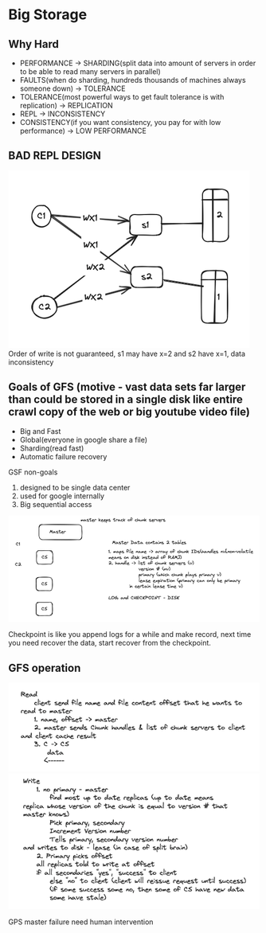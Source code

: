 # Big Storage
## Why Hard
* PERFORMANCE -> SHARDING(split data into amount of servers in order to be able to read many servers in parallel)
* FAULTS(when do sharding, hundreds thousands of machines always someone down) -> TOLERANCE  
* TOLERANCE(most powerful ways to get fault tolerance is with replication) -> REPLICATION 
* REPL -> INCONSISTENCY
* CONSISTENCY(if you want consistency, you pay for with low performance) -> LOW PERFORMANCE

## BAD REPL DESIGN
![bad_design](./bad_design.png)
Order of write is not guaranteed, s1 may have x=2 and s2 have x=1, data inconsistency

## Goals of GFS (motive - vast data sets far larger than could be stored in a single disk like entire crawl copy of the web or big youtube video file)
* Big and Fast
* Global(everyone in google share a file)
* Sharding(read fast) 
* Automatic failure recovery

GSF non-goals
1. designed to be single data center 
2. used for google internally
3. Big sequential access

![master_data](./master_data.png)

Checkpoint is like you append logs for a while and make record, next time you need recover the data, start recover from the checkpoint.

## GFS operation
![GFS_read](./GFS_read.png)
![GFS_write](./GFS_write.png)

GPS master failure need human intervention